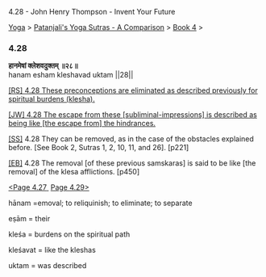 4.28 - John Henry Thompson - Invent Your Future   
    

[Yoga](../../../yoga.md)‎ > ‎[Patanjali's Yoga Sutras - A Comparison](../../patanjani.md)‎ > ‎[Book 4](../book-4.md)‎ > ‎

### 4.28

**हानमेषां क्लेशवदुक्तम् ॥२८॥**  
hanam esham kleshavad uktam ||28||  
  
  
[\[RS\] 4.28 These preconceptions are eliminated as described previously for spiritual burdens (klesha).](http://www.ashtangayoga.info/source-texts/yoga-sutra-patanjali/chapter-4/item/hanam-esham-kleshavad-uktam-28/)  
  
[\[JW\] 4.28 The escape from these \[subliminal-impressions\] is described as being like \[the escape from\] the hindrances.](http://books.google.com/books?id=YzFImjtOxUwC&pg=PA340&ci=146%2C247%2C799%2C69&source=bookclip)  
  
[\[SS\]](http://www.amazon.com/Yoga-Sutras-Patanjali-Commentary-Satchidananda/dp/0932040381) 4.28 They can be removed, as in the case of the obstacles explained before. \[See Book 2, Sutras 1, 2, 10, 11, and 26\]. \[p221\]  
  
[\[EB\]](http://www.amazon.com/Yoga-Sutras-Patanjali-Translation-Commentary/dp/0865477361/ref=sr_1_1?ie=UTF8&s=books&qid=1250508322&sr=1-1) 4.28 The removal \[of these previous samskaras\] is said to be like \[the removal\] of the klesa afflictions. \[p450\]  
  
  
[<Page 4.27](427.md)[ ](422.md) [Page 4.29>](429.md)  

hānam =emoval; to reliquinish; to eliminate; to separate  
  
eṣām = their  
  
kleśa = burdens on the spiritual path  
  
kleśavat = like the kleshas  
  
uktam = was described


